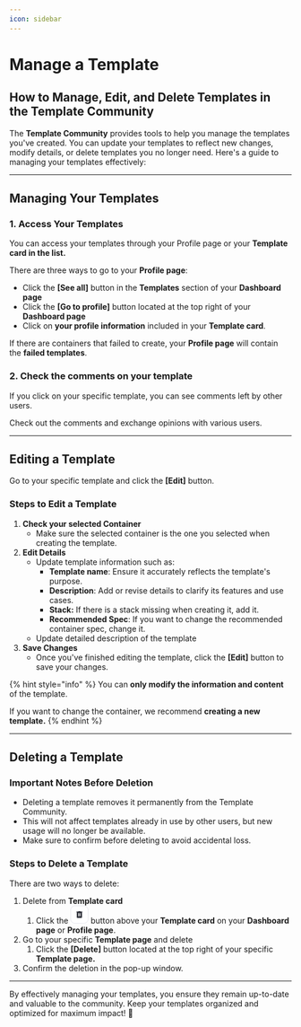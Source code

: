 ```yaml
---
icon: sidebar
---
```


# Manage a Template

## How to Manage, Edit, and Delete Templates in the Template Community

The **Template Community** provides tools to help you manage the templates you've created. You can update your templates to reflect new changes, modify details, or delete templates you no longer need. Here's a guide to managing your templates effectively:

***

## **Managing Your Templates**

### **1. Access Your Templates**

You can access your templates through your Profile page or your **Template card in the list.**

There are three ways to go to your **Profile page**:

* Click the **\[See all]** button in the **Templates** section of your **Dashboard page**&#x20;
* Click the **\[Go to profile]** button located at the top right of your **Dashboard page**&#x20;
* Click on **your profile information** included in your **Template card**.

If there are containers that failed to create, your **Profile page** will contain the **failed templates**.

### 2. Check the comments on your template

If you click on your specific template, you can see comments left by other users.

Check out the comments and exchange opinions with various users.

***

## **Editing a Template**

Go to your specific template and click the **\[Edit]** button.

### **Steps to Edit a Template**

1. &#x20;**Check your selected Container**
   * Make sure the selected container is the one you selected when creating the template.
2. **Edit Details**
   * Update template information such as:
     * **Template name**: Ensure it accurately reflects the template's purpose.
     * **Description**: Add or revise details to clarify its features and use cases.
     * **Stack:** If there is a stack missing when creating it, add it.
     * **Recommended Spec**: If you want to change the recommended container spec, change it.
   * Update detailed description of the template
3. **Save Changes**
   * Once you've finished editing the template, click the **\[Edit]** button to save your changes.

{% hint style="info" %}
You can **only modify the information and content** of the template.&#x20;

If you want to change the container, we recommend **creating a new template.**
{% endhint %}

***

## **Deleting a Template**

### **Important Notes Before Deletion**

* Deleting a template removes it permanently from the Template Community.
* This will not affect templates already in use by other users, but new usage will no longer be available.
* Make sure to confirm before deleting to avoid accidental loss.&#x20;

### **Steps to Delete a Template**

There are two ways to delete:

1. Delete from **Template card**
   1. Click the ![](../../.gitbook/assets/delete.png) button above your **Template card** on your **Dashboard page** or **Profile page**.
2. Go to your specific **Template page** and delete
   1. Click the **\[Delete]** button located at the top right of your specific **Template page.**
3. Confirm the deletion in the pop-up window.

***

By effectively managing your templates, you ensure they remain up-to-date and valuable to the community. Keep your templates organized and optimized for maximum impact! 🌟

